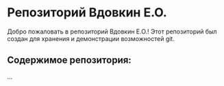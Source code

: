 # Репозиторий Вдовкин Е.О.
Добро пожаловать в репозиторий Вдовкин Е.О.!
Этот репозиторий был создан для хранения
и демонстрации возможностей git.

## Содержимое репозитория:
...
